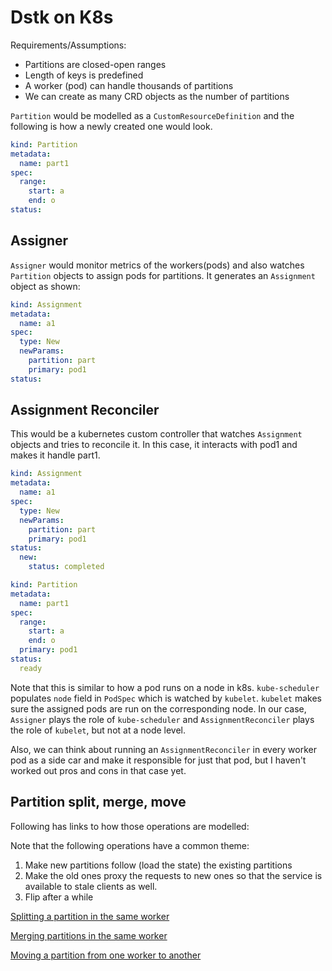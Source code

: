 # Dstk on K8s

Requirements/Assumptions:
* Partitions are closed-open ranges
* Length of keys is predefined
* A worker (pod) can handle thousands of partitions
* We can create as many CRD objects as the number of partitions

`Partition` would be modelled as a `CustomResourceDefinition` and the following is how a newly created one would look.
```yaml
kind: Partition
metadata:
  name: part1
spec:
  range:
    start: a
    end: o
status:
```

## Assigner
`Assigner` would monitor metrics of the workers(pods) and also watches `Partition` objects to assign pods for partitions. It generates an `Assignment` object as shown:

```yaml
kind: Assignment
metadata:
  name: a1
spec:
  type: New
  newParams:
    partition: part
    primary: pod1
status:
```

## Assignment Reconciler
This would be a kubernetes custom controller that watches `Assignment` objects and tries to reconcile it. In this case, it interacts with pod1 and makes it handle part1.
```yaml
kind: Assignment
metadata:
  name: a1
spec:
  type: New
  newParams:
    partition: part
    primary: pod1
status:
  new: 
    status: completed
```

```yaml
kind: Partition
metadata:
  name: part1
spec:
  range:
    start: a
    end: o
  primary: pod1
status:
  ready
```

Note that this is similar to how a pod runs on a node in k8s. `kube-scheduler` populates `node` field in `PodSpec` which is watched by `kubelet`. `kubelet` makes sure the assigned pods are run on the corresponding node. In our case, `Assigner` plays the role of `kube-scheduler` and `AssignmentReconciler` plays the role of `kubelet`, but not at a node level.

Also, we can think about running an `AssignmentReconciler` in every worker pod as a side car and make it responsible for just that pod, but I haven't worked out pros and cons in that case yet.


## Partition split, merge, move

Following has links to how those operations are modelled:

Note that the following operations have a common theme:
1. Make new partitions follow (load the state) the existing partitions
1. Make the old ones proxy the requests to new ones so that the service is available to stale clients as well.
1. Flip after a while

 
[Splitting a partition in the same worker](split.md)

[Merging partitions in the same worker](merge.md)

[Moving a partition from one worker to another](move.md)
